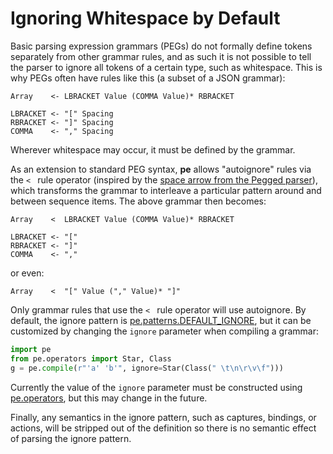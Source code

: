
# Ignoring Whitespace by Default

Basic parsing expression grammars (PEGs) do not formally define tokens
separately from other grammar rules, and as such it is not possible to
tell the parser to ignore all tokens of a certain type, such as
whitespace. This is why PEGs often have rules like this (a subset of a
JSON grammar):

```peg
Array    <- LBRACKET Value (COMMA Value)* RBRACKET

LBRACKET <- "[" Spacing
RBRACKET <- "]" Spacing
COMMA    <- "," Spacing
```

Wherever whitespace may occur, it must be defined by the grammar.

As an extension to standard PEG syntax, **pe** allows "autoignore"
rules via the `< ` rule operator (inspired by the [space arrow from
the Pegged parser][space arrow]), which transforms the grammar to
interleave a particular pattern around and between sequence items. The
above grammar then becomes:

```peg
Array    <  LBRACKET Value (COMMA Value)* RBRACKET

LBRACKET <- "["
RBRACKET <- "]"
COMMA    <- ","
```

or even:

```peg
Array    <  "[" Value ("," Value)* "]"
```

Only grammar rules that use the `< ` rule operator will use
autoignore. By default, the ignore pattern is
[pe.patterns.DEFAULT_IGNORE](pe.patterns#DEFAULT_IGNORE), but it can
be customized by changing the `ignore` parameter when compiling a
grammar:

```python
import pe
from pe.operators import Star, Class
g = pe.compile(r"'a' 'b'", ignore=Star(Class(" \t\n\r\v\f")))
```

Currently the value of the `ignore` parameter must be constructed
using [pe.operators](../api/pe.operators.md), but this may change in
the future.

Finally, any semantics in the ignore pattern, such as captures,
bindings, or actions, will be stripped out of the definition so there
is no semantic effect of parsing the ignore pattern.

[space arrow]: https://github.com/PhilippeSigaud/Pegged/wiki/Extended-PEG-Syntax#space-arrow-and-user-defined-spacing
